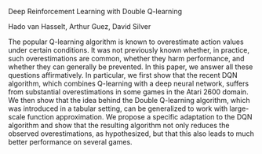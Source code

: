 Deep Reinforcement Learning with Double Q-learning

Hado van Hasselt, Arthur Guez, David Silver

The popular Q-learning algorithm is known to overestimate
action values under certain conditions. It was not previously
known whether, in practice, such overestimations are common,
whether they harm performance, and whether they can
generally be prevented. In this paper, we answer all these
questions affirmatively. In particular, we first show that the
recent DQN algorithm, which combines Q-learning with a
deep neural network, suffers from substantial overestimations
in some games in the Atari 2600 domain. We then show that
the idea behind the Double Q-learning algorithm, which was
introduced in a tabular setting, can be generalized to work
with large-scale function approximation. We propose a specific
adaptation to the DQN algorithm and show that the resulting
algorithm not only reduces the observed overestimations,
as hypothesized, but that this also leads to much better
performance on several games.
